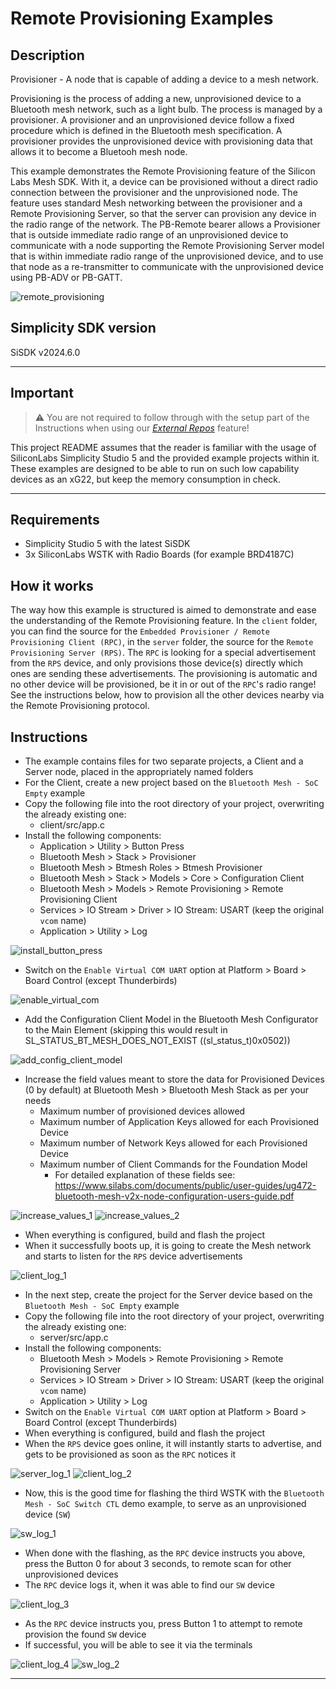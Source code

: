 # Remote Provisioning Examples

## Description ##

Provisioner - A node that is capable of adding a device to a mesh network.

Provisioning is the process of adding a new, unprovisioned device to a Bluetooth mesh network, such as a light bulb. The process is managed by a provisioner. A provisioner and an unprovisioned device follow a fixed procedure which is defined in the Bluetooth mesh specification. A provisioner provides the unprovisioned device with provisioning data that allows it to become a Bluetooh mesh node.

This example demonstrates the Remote Provisioning feature of the Silicon Labs Mesh SDK. With it, a device can be provisioned without a direct radio connection between the provisioner and the unprovisioned node. The feature uses standard Mesh networking between the provisioner and a Remote Provisioning Server, so that the server can provision any device in the radio range of the network. The PB-Remote bearer allows a Provisioner that is outside immediate radio range of an unprovisioned device to communicate with a node supporting the Remote Provisioning Server model that is within immediate radio range of the unprovisioned device, and to use that node as a re-transmitter to communicate with the unprovisioned device using PB-ADV or PB-GATT.

![remote_provisioning](images/remote_provisioning.png)

## Simplicity SDK version ##

SiSDK v2024.6.0

---

## Important

> ⚠ You are not required to follow through with the setup part of the Instructions when using our [*External Repos*](../../README.md) feature!

This project README assumes that the reader is familiar with the usage of SiliconLabs Simplicity Studio 5 and the provided example projects within it. These examples are designed to be able to run on such low capability devices as an xG22, but keep the memory consumption in check.

---

## Requirements

  - Simplicity Studio 5 with the latest SiSDK
  - 3x SiliconLabs WSTK with Radio Boards (for example BRD4187C)

## How it works

The way how this example is structured is aimed to demonstrate and ease the understanding of the Remote Provisioning feature. In the ```client``` folder, you can find the source for the ```Embedded Provisioner / Remote Provisioning Client (RPC)```, in the ```server``` folder, the source for the ```Remote Provisioning Server (RPS)```. The ```RPC``` is looking for a special advertisement from the ```RPS``` device, and only provisions those device(s) directly which ones are sending these advertisements. The provisioning is automatic and no other device will be provisioned, be it in or out of the ```RPC```'s radio range! See the instructions below, how to provision all the other devices nearby via the Remote Provisioning protocol.

## Instructions

  - The example contains files for two separate projects, a Client and a Server node, placed in the appropriately named folders
  - For the Client, create a new project based on the ```Bluetooth Mesh - SoC Empty``` example
  - Copy the following file into the root directory of your project, overwriting the already existing one:
    - client/src/app.c
  - Install the following components:
    - Application > Utility > Button Press
    - Bluetooth Mesh > Stack > Provisioner
    - Bluetooth Mesh > Btmesh Roles > Btmesh Provisioner
    - Bluetooth Mesh > Stack > Models > Core > Configuration Client
    - Bluetooth Mesh > Models > Remote Provisioning > Remote Provisioning Client
    - Services > IO Stream > Driver > IO Stream: USART (keep the original ```vcom``` name)
    - Application > Utility > Log

  ![install_button_press](images/install_button_press.png)

  - Switch on the ```Enable Virtual COM UART``` option at Platform > Board > Board Control (except Thunderbirds)

  ![enable_virtual_com](images/enable_virtual_com.png)

  - Add the Configuration Client Model in the Bluetooth Mesh Configurator to the Main Element (skipping this would result in SL_STATUS_BT_MESH_DOES_NOT_EXIST ((sl_status_t)0x0502))
 
  ![add_config_client_model](images/add_config_client_model.png)

  - Increase the field values meant to store the data for Provisioned Devices (0 by default) at Bluetooth Mesh > Bluetooth Mesh Stack as per your needs
    - Maximum number of provisioned devices allowed
    - Maximum number of Application Keys allowed for each Provisioned Device
    - Maximum number of Network Keys allowed for each Provisioned Device
    - Maximum number of Client Commands for the Foundation Model
      - For detailed explanation of these fields see: https://www.silabs.com/documents/public/user-guides/ug472-bluetooth-mesh-v2x-node-configuration-users-guide.pdf

  ![increase_values_1](images/increase_values_1.png)
  ![increase_values_2](images/increase_values_2.png)

  - When everything is configured, build and flash the project
  - When it successfully boots up, it is going to create the Mesh network and starts to listen for the ```RPS``` device advertisements

  ![client_log_1](images/client_log_1.png)

  - In the next step, create the project for the Server device based on the ```Bluetooth Mesh - SoC Empty``` example
  - Copy the following file into the root directory of your project, overwriting the already existing one:
    - server/src/app.c
  - Install the following components:
    - Bluetooth Mesh > Models > Remote Provisioning > Remote Provisioning Server
    - Services > IO Stream > Driver > IO Stream: USART (keep the original ```vcom``` name)
    - Application > Utility > Log
  - Switch on the ```Enable Virtual COM UART``` option at Platform > Board > Board Control (except Thunderbirds)
  - When everything is configured, build and flash the project
  - When the ```RPS``` device goes online, it will instantly starts to advertise, and gets to be provisioned as soon as the ```RPC``` notices it

  ![server_log_1](images/server_log_1.png)
  ![client_log_2](images/client_log_2.png)

  - Now, this is the good time for flashing the third WSTK with the ```Bluetooth Mesh - SoC Switch CTL``` demo example, to serve as an unprovisioned device (```SW```)

  ![sw_log_1](images/sw_log_1.png)

  - When done with the flashing, as the ```RPC``` device instructs you above, press the Button 0 for about 3 seconds, to remote scan for other unprovisioned devices
  - The ```RPC``` device logs it, when it was able to find our ```SW``` device

  ![client_log_3](images/client_log_3.png)

  - As the ```RPC``` device instructs you, press Button 1 to attempt to remote provision the found ```SW``` device
  - If successful, you will be able to see it via the terminals

  ![client_log_4](images/client_log_4.png)
  ![sw_log_2](images/sw_log_2.png)

---